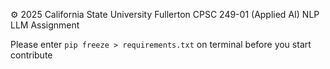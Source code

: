 ⚙️ 2025 California State University Fullerton CPSC 249-01 (Applied AI) NLP LLM Assignment

Please enter `pip freeze > requirements.txt` on terminal before you start contribute